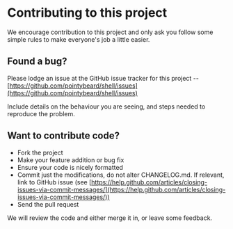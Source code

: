 # Contributing to this project

We encourage contribution to this project and only ask you follow some simple rules to make everyone's job a little easier.

## Found a bug?

Please lodge an issue at the GitHub issue tracker for this project -- [https://github.com/pointybeard/shell/issues](https://github.com/pointybeard/shell/issues)

Include details on the behaviour you are seeing, and steps needed to reproduce the problem.

## Want to contribute code?

* Fork the project
* Make your feature addition or bug fix
* Ensure your code is nicely formatted
* Commit just the modifications, do not alter CHANGELOG.md. If relevant, link to GitHub issue (see [https://help.github.com/articles/closing-issues-via-commit-messages/](https://help.github.com/articles/closing-issues-via-commit-messages/))
* Send the pull request

We will review the code and either merge it in, or leave some feedback.
